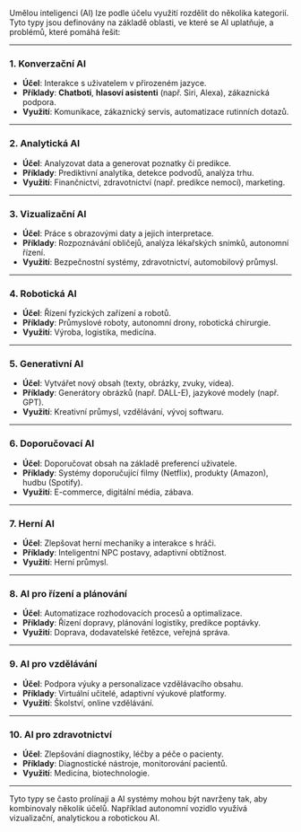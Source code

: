 Umělou inteligenci (AI) lze podle účelu využití rozdělit do několika kategorií. Tyto typy jsou definovány na základě oblasti, ve které se AI uplatňuje, a problémů, které pomáhá řešit:

---

### **1. Konverzační AI**

- **Účel**: Interakce s uživatelem v přirozeném jazyce.
- **Příklady**: **Chatboti**, **hlasoví asistenti** (např. Siri, Alexa), zákaznická podpora.
- **Využití**: Komunikace, zákaznický servis, automatizace rutinních dotazů.

---

### **2. Analytická AI**

- **Účel**: Analyzovat data a generovat poznatky či predikce.
- **Příklady**: Prediktivní analytika, detekce podvodů, analýza trhu.
- **Využití**: Finančnictví, zdravotnictví (např. predikce nemocí), marketing.

---

### **3. Vizualizační AI**

- **Účel**: Práce s obrazovými daty a jejich interpretace.
- **Příklady**: Rozpoznávání obličejů, analýza lékařských snímků, autonomní řízení.
- **Využití**: Bezpečnostní systémy, zdravotnictví, automobilový průmysl.

---

### **4. Robotická AI**

- **Účel**: Řízení fyzických zařízení a robotů.
- **Příklady**: Průmyslové roboty, autonomní drony, robotická chirurgie.
- **Využití**: Výroba, logistika, medicína.

---

### **5. Generativní AI**

- **Účel**: Vytvářet nový obsah (texty, obrázky, zvuky, videa).
- **Příklady**: Generátory obrázků (např. DALL-E), jazykové modely (např. GPT).
- **Využití**: Kreativní průmysl, vzdělávání, vývoj softwaru.

---

### **6. Doporučovací AI**

- **Účel**: Doporučovat obsah na základě preferencí uživatele.
- **Příklady**: Systémy doporučující filmy (Netflix), produkty (Amazon), hudbu (Spotify).
- **Využití**: E-commerce, digitální média, zábava.

---

### **7. Herní AI**

- **Účel**: Zlepšovat herní mechaniky a interakce s hráči.
- **Příklady**: Inteligentní NPC postavy, adaptivní obtížnost.
- **Využití**: Herní průmysl.

---

### **8. AI pro řízení a plánování**

- **Účel**: Automatizace rozhodovacích procesů a optimalizace.
- **Příklady**: Řízení dopravy, plánování logistiky, predikce poptávky.
- **Využití**: Doprava, dodavatelské řetězce, veřejná správa.

---

### **9. AI pro vzdělávání**

- **Účel**: Podpora výuky a personalizace vzdělávacího obsahu.
- **Příklady**: Virtuální učitelé, adaptivní výukové platformy.
- **Využití**: Školství, online vzdělávání.

---

### **10. AI pro zdravotnictví**

- **Účel**: Zlepšování diagnostiky, léčby a péče o pacienty.
- **Příklady**: Diagnostické nástroje, monitorování pacientů.
- **Využití**: Medicína, biotechnologie.

---

Tyto typy se často prolínají a AI systémy mohou být navrženy tak, aby kombinovaly několik účelů. Například autonomní vozidlo využívá vizualizační, analytickou a robotickou AI.